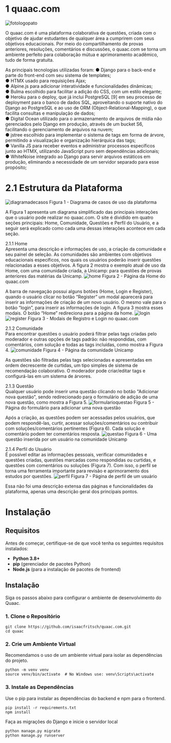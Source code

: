 # 1 quaac.com
![fotologopato](https://github.com/user-attachments/assets/dc8b4ba1-f960-4542-a9cd-a50ca1eeefa4)

O quaac.com é uma plataforma colaborativa de questões, criada com o objetivo de ajudar estudantes de qualquer área a cumprirem com seus objetivos educacionais. Por meio do compartilhamento de provas anteriores, resoluções, comentários e discussões, o quaac.com se torna um ambiente perfeito para colaboração mútua e aprimoramento acadêmico, tudo de forma gratuita.

As principais tecnologias utilizadas foram:
● Django para o back-end e parte do front-end com seu sistema de
templates;  
● HTMX usado para requisições Ajax;  
● Alpine.js para adicionar interatividade e funcionalidades dinâmicas;  
● Bulma escolhido para facilitar a adição do CSS, com um estilo elegante;  
● Heroku para o deploy, que já inclui PostgreSQL [9] em seu processo de
deployment para o banco de dados SQL, aproveitando o suporte nativo do
Django ao PostgreSQL e ao uso de ORM (Object-Relational-Mapping), o que
facilita consultas e manipulação de dados;  
● Digital Ocean utilizado para o armazenamento de arquivos de mídia não
gerenciados pelo Django em produção, através de um bucket S6, facilitando
o gerenciamento de arquivos na nuvem;  
● jstree escolhido para implementar o sistema de tags em forma de árvore,
permitindo a visualização e organização hierárquica das tags;  
● Vanilla JS para receber eventos e administrar processos específicos junto ao
HTMX, utilizando JavaScript puro sem dependências adicionais;  
● WhiteNoise integrado ao Django para servir arquivos estáticos em
produção, eliminando a necessidade de um servidor separado para esse
propósito;  

# 2.1 Estrutura da Plataforma
![diagramadecasos](https://github.com/user-attachments/assets/0ecfc19a-7444-48c3-aaaa-01863ee7d2c1)
Figura 1 - Diagrama de casos de uso da plataforma

A Figura 1 apresenta um diagrama simplificado das principais interações que o usuário pode realizar no quaac.com. O site é dividido em quatro seções principais: Home, Comunidade, Questões e Perfil do Usuário, e a seguir será explicado como cada uma dessas interações acontece em cada seção.

2.1.1 Home  
Apresenta uma descrição e informações de uso, a criação da comunidade e seu painel de seleção. As comunidades são ambientes com objetivos educacionais específicos, nos quais os usuários poderão inserir questões relacionadas a esses objetivos. A figura 2 mostra o exemplo atual de uso da Home, com uma comunidade criada, a Unicamp: para questões de provas anteriores das matérias da Unicamp.
![home](https://github.com/user-attachments/assets/3f24460f-0c03-4b09-8644-9bd82486ca10)
Figura 2 - Página da Home do quaac.com

A barra de navegação possui alguns botões (Home, Login e Register), quando o usuário clicar no botão “Register” um modal aparecerá para inserir as informações de criação de um novo usuário. O mesmo vale para o botão “login”, para inserir as informações de login. A figura 3 mostra esses modais. O botão “Home” redireciona para a página da home.
![login](https://github.com/user-attachments/assets/1245d8eb-3925-4040-95f7-b8ddb2b3fa70)
![register](https://github.com/user-attachments/assets/0066c5ca-32f6-41b6-bfb4-fcc318a90cad)
Figura 3 - Modais de Registro e Login no quaac.com

2.1.2 Comunidade  
Para encontrar questões o usuário poderá filtrar pelas tags criadas pelo moderador e outras opções de tags padrão: não respondidas, com comentários, com solução e todas as tags incluídas, como mostra a Figura 4. 
![comunidade](https://github.com/user-attachments/assets/c56e90c6-aa71-4cd7-b860-16a19becf0c4)
Figura 4 - Página da comunidade Unicamp

As questões são filtradas pelas tags selecionadas e apresentadas em ordem decrescente de curtidas, um tipo simples de sistema de recomendação colaborativo. O moderador pode criar/editar tags e configurá-las em um sistema de árvores. 

2.1.3 Questão  
Qualquer usuário pode inserir uma questão clicando no botão "Adicionar nova questão", sendo redirecionado para o formulário de adição de uma nova questão, como mostra a Figura 5.
![formularioquestao](https://github.com/user-attachments/assets/8c099e2f-d9db-424c-a177-b634d052ab44)
Figura 5 - Página do formulário para adicionar uma nova questão

Após a criação, as questões podem ser acessadas pelos usuários, que podem respondê-las, curtir, acessar soluções/comentários ou contribuir com soluções/comentários pertinentes (Figura 6). Cada solução e comentário podem ter comentários resposta.
![questao](https://github.com/user-attachments/assets/acd95321-b8b3-4cc2-8eab-7f19fbf8ec33)
Figura 6 - Uma questão inserida por um usuário na comunidade Unicamp

2.1.4 Perfil do Usuário  
É possível editar as informações pessoais, verificar comunidades e questões criadas, questões marcadas como respondidas ou curtidas, e questões com comentários ou soluções (Figura 7). Com isso, o perfil se torna uma ferramenta importante para revisão e aprimoramento dos estudos por questões.
![perfil](https://github.com/user-attachments/assets/9815e6bc-e26d-4455-9336-826a416613ca)
Figura 7 - Página de perfil de um usuário

Essa não foi uma descrição extensa das páginas e funcionalidades da plataforma, apenas uma descrição geral dos principais pontos.

# Instalação

## Requisitos

Antes de começar, certifique-se de que você tenha os seguintes requisitos instalados:

- **Python 3.8+**  
- **pip** (gerenciador de pacotes Python)  
- **Node.js** (para a instalação de pacotes de frontend)  

## Instalação

Siga os passos abaixo para configurar o ambiente de desenvolvimento do Quaac.

### 1. Clone o Repositório
```shell
git clone https://github.com/isaacfritsch/quaac.com.git
cd quaac
```

### 2. Crie um Ambiente Virtual 
Recomendamos o uso de um ambiente virtual para isolar as dependências do projeto.
```shell
python -m venv venv
source venv/bin/activate  # No Windows use: venv\Scripts\activate
```

### 3. Instale as Dependências
Use o pip para instalar as dependências do backend e npm para o frontend.

```shell
pip install -r requirements.txt
npm install
```

Faça as migrações do Django e inicie o servidor local
```shell
python manage.py migrate
python manage.py runserver
```
  



